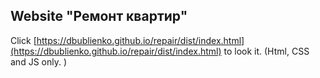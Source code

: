 ## Website "Ремонт квартир"

Click [https://dbublienko.github.io/repair/dist/index.html](https://dbublienko.github.io/repair/dist/index.html) to look it.
(Html, CSS and JS only. )
